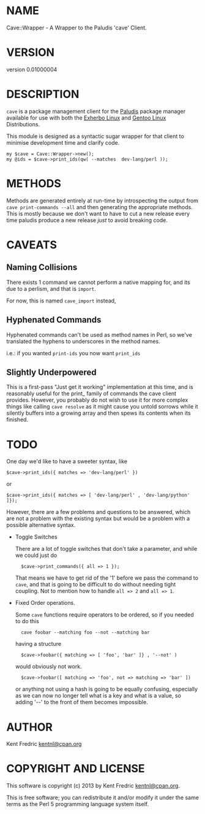 # NAME

Cave::Wrapper - A Wrapper to the Paludis 'cave' Client.

# VERSION

version 0.01000004

# DESCRIPTION

`cave` is a package management client for the [Paludis](http://paludis.pioto.org/) package manager available for use with both the [Exherbo Linux](http://exherbo.org/) and [Gentoo Linux](http://gentoo.org/) Distributions.

This module is designed as a syntactic sugar wrapper for that client to minimise development time and clarify code.

    my $cave = Cave::Wrapper->new();
    my @ids = $cave->print_ids(qw( --matches  dev-lang/perl ));

# METHODS

Methods are generated entirely at run-time by introspecting the output from `cave print-commands --all` and then
generating the appropriate methods. This is mostly because we don't want to have to cut a new release every time
paludis produce a new release _just_ to avoid breaking code.

# CAVEATS

## Naming Collisions

There exists 1 command we cannot perform a native mapping for, and its due to a perlism, and that is `import`.

For now, this is named `cave_import` instead,

## Hyphenated Commands

Hyphenated commands can't be used as method names in Perl, so we've translated the hyphens to underscores
in the method names.

i.e.: if you wanted `print-ids` you now want `print_ids`

## Slightly Underpowered

This is a first-pass "Just get it working" implementation at this time, and is reasonably useful for the print\_ family of commands the cave client provides. However, you probably do not wish to use it for more complex things like calling `cave resolve` as it might cause you untold sorrows while it silently buffers into a growing array and then spews its contents when its finished.

# TODO

One day we'd like to have a sweeter syntax, like

    $cave->print_ids({ matches => 'dev-lang/perl' })

or

    $cave->print_ids({ matches => [ 'dev-lang/perl' , 'dev-lang/python' ]});

However, there are a few problems and questions to be answered, which are not a problem with the existing
syntax but would be a problem with a possible alternative syntax.

- Toggle Switches

    There are a lot of toggle switches that don't take a parameter, and while we could just do

        $cave->print_commands({ all => 1 });

    That means we have to get rid of the '1' before we pass the command to `cave`, and that is going to be difficult to
    do without needing tight coupling. Not to mention how to handle `all => 2` and `all => 1`.

- Fixed Order operations.

    Some `cave` functions require operators to be ordered, so if you needed to do this

        cave foobar --matching foo --not --matching bar

    having a structure

        $cave->foobar({ matching => [ 'foo', 'bar' ]} , '--not' )

    would obviously not work.

        $cave->foobar([ matching => 'foo', not => matching => 'bar' ])

    or anything not using a hash is going to be equally confusing, especially as we can now no longer tell what
    is a key and what is a value, so adding '--' to the front of them becomes impossible.

# AUTHOR

Kent Fredric <kentnl@cpan.org>

# COPYRIGHT AND LICENSE

This software is copyright (c) 2013 by Kent Fredric <kentnl@cpan.org>.

This is free software; you can redistribute it and/or modify it under
the same terms as the Perl 5 programming language system itself.
